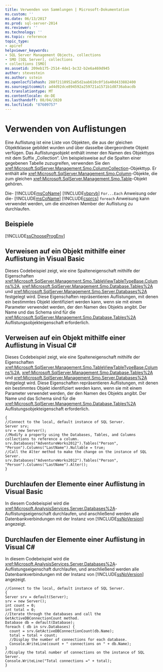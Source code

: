 ```yaml
---
title: Verwenden von Sammlungen | Microsoft-Dokumentation
ms.custom: ''
ms.date: 06/13/2017
ms.prod: sql-server-2014
ms.reviewer: ''
ms.technology: ''
ms.topic: reference
topic_type:
- apiref
helpviewer_keywords:
- SQL Server Management Objects, collections
- SMO [SQL Server], collections
- collections [SMO]
ms.assetid: 209eb175-2514-4de1-bc32-b2e6a469d945
author: stevestein
ms.author: sstein
ms.openlocfilehash: 288f2110952a85d2aab610c0f1da40d433882400
ms.sourcegitcommit: ad4d92dce894592a259721a1571b1d8736abacdb
ms.translationtype: MT
ms.contentlocale: de-DE
ms.lasthandoff: 08/04/2020
ms.locfileid: "87609757"
---
```

# <a name="using-collections"></a>Verwenden von Auflistungen
  Eine Auflistung ist eine Liste von Objekten, die aus der gleichen Objektklasse gebildet wurden und über dasselbe übergeordnete Objekt verfügen. Das Auflistungsobjekt enthält immer den Namen des Objekttyps mit dem Suffix „Collection“. Um beispielsweise auf die Spalten einer gegebenen Tabelle zuzugreifen, verwenden Sie den <xref:Microsoft.SqlServer.Management.Smo.ColumnCollection>-Objekttyp. Er enthält alle <xref:Microsoft.SqlServer.Management.Smo.Column>-Objekte, die zum gleichen <xref:Microsoft.SqlServer.Management.Smo.Table>-Objekt gehören.  
  
 Die- [!INCLUDE[msCoName](../../../includes/msconame-md.md)] [!INCLUDE[vbprvb](../../../includes/vbprvb-md.md)] `For...Each` Anweisung oder die- [!INCLUDE[msCoName](../../../includes/msconame-md.md)] [!INCLUDE[csprcs](../../../includes/csprcs-md.md)] `foreach` Anweisung kann verwendet werden, um die einzelnen Member der Auflistung zu durchlaufen.  
  
## <a name="examples"></a>Beispiele  
 [!INCLUDE[ssChooseProgEnv](../../../includes/sschooseprogenv-md.md)]  
  
## <a name="referencing-an-object-by-using-a-collection-in-visual-basic"></a>Verweisen auf ein Objekt mithilfe einer Auflistung in Visual Basic  
 Dieses Codebeispiel zeigt, wie eine Spalteneigenschaft mithilfe der Eigenschaften <xref:Microsoft.SqlServer.Management.Smo.TableViewTableTypeBase.Columns%2A>, <xref:Microsoft.SqlServer.Management.Smo.Database.Tables%2A> und <xref:Microsoft.SqlServer.Management.Smo.Server.Databases%2A> festgelegt wird. Diese Eigenschaften repräsentieren Auflistungen, mit denen ein bestimmtes Objekt identifiziert werden kann, wenn sie mit einem Parameter verwendet werden, der den Namen des Objekts angibt. Der Name und das Schema sind für die <xref:Microsoft.SqlServer.Management.Smo.Database.Tables%2A> Auflistungsobjekteigenschaft erforderlich.  
  
<!-- TODO: review snippet reference  [!CODE [SMO How to#SMO_VBCollections1](SMO How to#SMO_VBCollections1)]  -->  
  
## <a name="referencing-an-object-by-using-a-collection-in-visual-c"></a>Verweisen auf ein Objekt mithilfe einer Auflistung in Visual C#  
 Dieses Codebeispiel zeigt, wie eine Spalteneigenschaft mithilfe der Eigenschaften <xref:Microsoft.SqlServer.Management.Smo.TableViewTableTypeBase.Columns%2A>, <xref:Microsoft.SqlServer.Management.Smo.Database.Tables%2A> und <xref:Microsoft.SqlServer.Management.Smo.Server.Databases%2A> festgelegt wird. Diese Eigenschaften repräsentieren Auflistungen, mit denen ein bestimmtes Objekt identifiziert werden kann, wenn sie mit einem Parameter verwendet werden, der den Namen des Objekts angibt. Der Name und das Schema sind für die <xref:Microsoft.SqlServer.Management.Smo.Database.Tables%2A> Auflistungsobjekteigenschaft erforderlich.  
  
```  
{   
//Connect to the local, default instance of SQL Server.   
Server srv;   
srv = new Server();   
//Modify a property using the Databases, Tables, and Columns collections to reference a column.   
srv.Databases("AdventureWorks2012").Tables("Person", "Person").Columns("LastName").Nullable = true;   
//Call the Alter method to make the change on the instance of SQL Server.   
srv.Databases("AdventureWorks2012").Tables("Person", "Person").Columns("LastName").Alter();   
}  
```  
  
## <a name="iterating-through-the-members-of-a-collection-in-visual-basic"></a>Durchlaufen der Elemente einer Auflistung in Visual Basic  
 In diesem Codebeispiel wird die <xref:Microsoft.AnalysisServices.Server.Databases%2A>-Auflistungseigenschaft durchlaufen, und anschließend werden alle Datenbankverbindungen mit der Instanz von [!INCLUDE[ssNoVersion](../../../includes/ssnoversion-md.md)] angezeigt.  
  
<!-- TODO: review snippet reference  [!CODE [SMO How to#SMO_VBCollections2](SMO How to#SMO_VBCollections2)]  -->  
  
## <a name="iterating-through-the-members-of-a-collection-in-visual-c"></a>Durchlaufen der Elemente einer Auflistung in Visual C#  
 In diesem Codebeispiel wird die <xref:Microsoft.AnalysisServices.Server.Databases%2A>-Auflistungseigenschaft durchlaufen, und anschließend werden alle Datenbankverbindungen mit der Instanz von [!INCLUDE[ssNoVersion](../../../includes/ssnoversion-md.md)] angezeigt.  
  
```  
//Connect to the local, default instance of SQL Server.   
{   
Server srv = default(Server);   
srv = new Server();   
int count = 0;   
int total = 0;   
//Iterate through the databases and call the GetActiveDBConnectionCount method.   
Database db = default(Database);   
foreach ( db in srv.Databases) {   
  count = srv.GetActiveDBConnectionCount(db.Name);   
  total = total + count;   
  //Display the number of connections for each database.   
  Console.WriteLine(count + " connections on " + db.Name);   
}   
//Display the total number of connections on the instance of SQL Server.   
Console.WriteLine("Total connections =" + total);   
}   
```  
  
  
